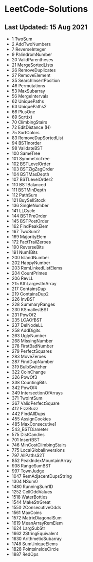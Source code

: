 # LeetCode-Solutions
## Last Updated: 15 Aug 2021

+ 1 TwoSum
+ 2 AddTwoNumbers
+ 7 ReverseInteger
+ 9 PalindromNumber
+ 20 ValidParentheses
+ 21 MergeSortedLists
+ 26 RemoveDuplicates
+ 27 RemoveElement
+ 35 SearchInsertPosition
+ 46 Permutations
+ 53 MaxSubarray
+ 56 MergeIntervals
+ 62 UniquePaths
+ 63 UniquePaths2
+ 66 PlusOne
+ 69 Sqrt(x)
+ 70 ClimbingStairs
+ 72 EditDistance (H)
+ 75 SortColors
+ 83 RemoveDupSortedList
+ 94 BSTInorder
+ 98 ValidateBST
+ 100 SameTree
+ 101 SymmetricTree
+ 102 BSTLevelOrder
+ 103 BSTZigZagOrder
+ 104 BSTMaxDepth
+ 107 BSTLevelOrder2
+ 110 BSTBalanced
+ 111 BSTMinDepth
+ 112 PathSum
+ 121 BuySellStock
+ 136 SingleNumber
+ 141 LLCycle
+ 144 BSTPreOrder
+ 145 BSTPostOrder
+ 162 FindPeakElem
+ 167 TwoSum2
+ 169 MajorityElem
+ 172 FactTrailZeroes
+ 190 ReverseBits
+ 191 Num1Bits
+ 200 IslandNumber
+ 202 HappyNumber
+ 203 RemLinkedListElems
+ 204 CountPrimes
+ 206 RevLL
+ 215 KthLargestInArray 
+ 217 ContainsDup
+ 219 ContainsDup2
+ 226 InvBST
+ 228 SummaryRanges
+ 230 KSmallestBST 
+ 231 PowOf2
+ 235 LCAOfBST
+ 237 DelNodeLL
+ 258 AddDigits
+ 263 UglyNumber
+ 268 MissingNumber
+ 278 FirstBadNumber
+ 279 PerfectSquares
+ 283 MoveZeroes
+ 287 FindDupNumber
+ 319 BulbSwitcher
+ 322 CoinChange
+ 326 PowOf3
+ 338 CountingBits
+ 342 PowOf4 
+ 349 IntersectionOfArrays
+ 371 TwoIntSum
+ 367 ValidPerfectSquare
+ 412 FizzBuzz
+ 442 FindAllDups
+ 455 AssignCookies
+ 485 MaxConsecutive1
+ 543_BSTDiameter
+ 575 DistCandies 
+ 701 InsertBST
+ 746 MinCostClimbingStairs 
+ 775 LocalGlobalInversions
+ 797 AllPathsS2T
+ 852 PeakIndexMountainArray 
+ 938 RangeSumBST 
+ 997 TownJudge 
+ 1047 RemAdjacentDupsString 
+ 1304 NSum0
+ 1480 RunningSum1D 
+ 1252 CellOddValues
+ 1518 WaterBottles
+ 1544 MakeStrGreat
+ 1550 2ConsecutiveOdds
+ 1561 MaxCoins
+ 1572 MatrixDiagonalSum
+ 1619 MeanArrayRemElem
+ 1624 LargSubStr
+ 1662 2StringEquivalent
+ 1630 ArithmeticSubarray
+ 1748 SumUniqueElems
+ 1828 PointsInsideCircle
+ 1887 RedOps
